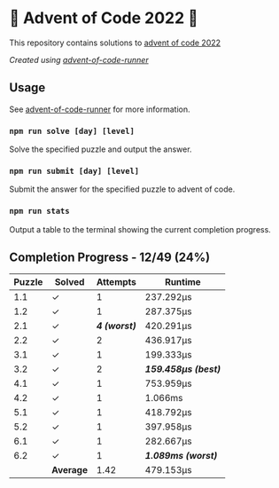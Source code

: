 # :santa: Advent of Code 2022 :christmas_tree:

This repository contains solutions to [advent of code 2022](https://adventofcode.com/2022) 

_Created using [advent-of-code-runner](https://github.com/beakerandjake/advent-of-code-runner)_

## Usage
See [advent-of-code-runner](https://github.com/beakerandjake/advent-of-code-runner) for more information.

### `npm run solve [day] [level]`
Solve the specified puzzle and output the answer.

### `npm run submit [day] [level]`
Submit the answer for the specified puzzle to advent of code.

### `npm run stats`
Output a table to the terminal showing the current completion progress.

<!--Please do not delete the following comments, they are required to save your stats to this file.-->
<!--START_AUTOGENERATED_COMPLETION_PROGRESS_SECTION-->
## Completion Progress - 12/49 (24%)

| Puzzle | Solved | Attempts | Runtime |
| --- | --- | --- | --- |
| 1.1 | ✓ | 1 | 237.292μs |
| 1.2 | ✓ | 1 | 287.375μs |
| 2.1 | ✓ | ***4 (worst)*** | 420.291μs |
| 2.2 | ✓ | 2 | 436.917μs |
| 3.1 | ✓ | 1 | 199.333μs |
| 3.2 | ✓ | 2 | ***159.458μs (best)*** |
| 4.1 | ✓ | 1 | 753.959μs |
| 4.2 | ✓ | 1 | 1.066ms |
| 5.1 | ✓ | 1 | 418.792μs |
| 5.2 | ✓ | 1 | 397.958μs |
| 6.1 | ✓ | 1 | 282.667μs |
| 6.2 | ✓ | 1 | ***1.089ms (worst)*** |
|  | **Average** | 1.42 | 479.153μs |
<!--END_AUTOGENERATED_COMPLETION_PROGRESS_SECTION-->